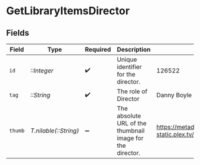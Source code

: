 # GetLibraryItemsDirector


## Fields

| Field                                                                         | Type                                                                          | Required                                                                      | Description                                                                   | Example                                                                       |
| ----------------------------------------------------------------------------- | ----------------------------------------------------------------------------- | ----------------------------------------------------------------------------- | ----------------------------------------------------------------------------- | ----------------------------------------------------------------------------- |
| `id`                                                                          | *::Integer*                                                                   | :heavy_check_mark:                                                            | Unique identifier for the director.                                           | 126522                                                                        |
| `tag`                                                                         | *::String*                                                                    | :heavy_check_mark:                                                            | The role of Director                                                          | Danny Boyle                                                                   |
| `thumb`                                                                       | *T.nilable(::String)*                                                         | :heavy_minus_sign:                                                            | The absolute URL of the thumbnail image for the director.                     | https://metadata-static.plex.tv/8/people/8d65fa96804802e08f2de09fe014408e.jpg |